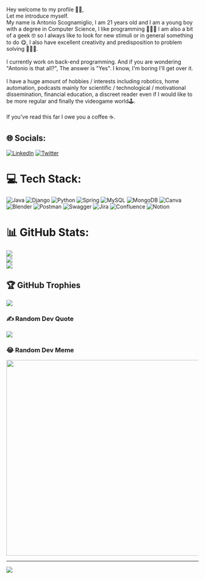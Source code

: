 Hey welcome to my profile 👋🏻,<br>Let me introduce myself.<br>My name is Antonio Scognamiglio, I am 21 years old and I am a young boy with a degree in Computer Science, I like programming 👨🏻‍💻 I am also a bit of a geek 🤓 so I always like to look for new stimuli or in general something to do 😋, I also have excellent creativity and predisposition to problem solving 👨🏻‍🏫.<br><br>I currently work on back-end programming. And if you are wondering "Antonio is that all?", The answer is "Yes". I know, I'm boring I'll get over it.<br><br>I have a huge amount of hobbies / interests including robotics, home automation, podcasts mainly for scientific / technological / motivational dissemination, financial education, a discreet reader even if I would like to be more regular and finally the videogame world🕹️.<br><br>If you've read this far I owe you a coffee ☕.


## 🌐 Socials:
[![LinkedIn](https://img.shields.io/badge/LinkedIn-%230077B5.svg?logo=linkedin&logoColor=white)](https://linkedin.com/in/antoscognamiglio) 
[![Twitter](https://img.shields.io/badge/Twitter-%231DA1F2.svg?logo=Twitter&logoColor=white)](https://twitter.com/Antoni0Dev) 


# 💻 Tech Stack:
![Java](https://img.shields.io/badge/java-%23ED8B00.svg?style=for-the-badge&logo=java&logoColor=white) ![Django](https://img.shields.io/badge/django-%23092E20.svg?style=for-the-badge&logo=django&logoColor=white) ![Python](https://img.shields.io/badge/python-3670A0?style=for-the-badge&logo=python&logoColor=ffdd54) ![Spring](https://img.shields.io/badge/spring-%236DB33F.svg?style=for-the-badge&logo=spring&logoColor=white) ![MySQL](https://img.shields.io/badge/mysql-%2300f.svg?style=for-the-badge&logo=mysql&logoColor=white) ![MongoDB](https://img.shields.io/badge/MongoDB-%234ea94b.svg?style=for-the-badge&logo=mongodb&logoColor=white) ![Canva](https://img.shields.io/badge/Canva-%2300C4CC.svg?style=for-the-badge&logo=Canva&logoColor=white) ![Blender](https://img.shields.io/badge/blender-%23F5792A.svg?style=for-the-badge&logo=blender&logoColor=white) ![Postman](https://img.shields.io/badge/Postman-FF6C37?style=for-the-badge&logo=postman&logoColor=white) ![Swagger](https://img.shields.io/badge/-Swagger-%23Clojure?style=for-the-badge&logo=swagger&logoColor=white) ![Jira](https://img.shields.io/badge/jira-%230A0FFF.svg?style=for-the-badge&logo=jira&logoColor=white) ![Confluence](https://img.shields.io/badge/confluence-%23172BF4.svg?style=for-the-badge&logo=confluence&logoColor=white) ![Notion](https://img.shields.io/badge/Notion-%23000000.svg?style=for-the-badge&logo=notion&logoColor=white)
# 📊 GitHub Stats:
![](https://github-readme-stats.vercel.app/api?username=asTonyDev&theme=dark&hide_border=false&include_all_commits=false&count_private=false)<br/>
![](https://github-readme-streak-stats.herokuapp.com/?user=asTonyDev&theme=dark&hide_border=false)<br/>
![](https://github-readme-stats.vercel.app/api/top-langs/?username=asTonyDev&theme=dark&hide_border=false&include_all_commits=false&count_private=false&layout=compact)

## 🏆 GitHub Trophies
![](https://github-profile-trophy.vercel.app/?username=asTonyDev&theme=darkhub&no-frame=false&no-bg=false&margin-w=4)

### ✍️ Random Dev Quote
![](https://quotes-github-readme.vercel.app/api?type=horizontal&theme=dark)

### 😂 Random Dev Meme
<img src="https://random-memer.herokuapp.com/" width="512px"/>

---
[![](https://visitcount.itsvg.in/api?id=asTonyDev&icon=3&color=12)](https://visitcount.itsvg.in)
